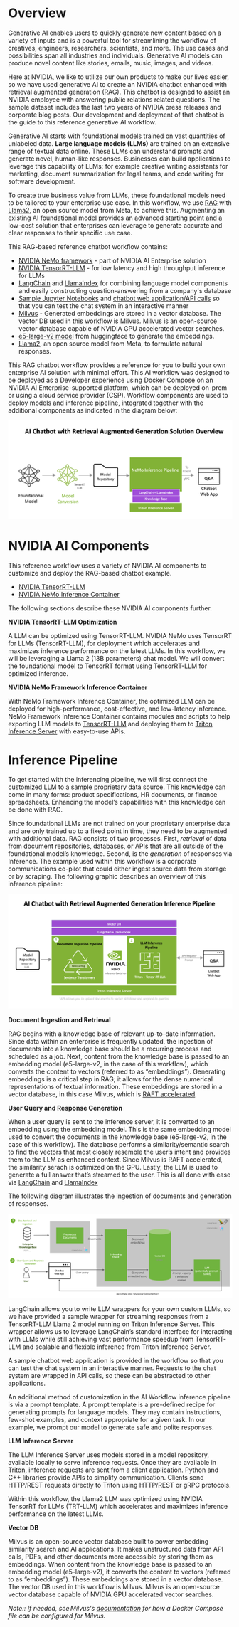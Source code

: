 
Overview
=================================

Generative AI enables users to quickly generate new content based on a variety of inputs and is a powerful tool for streamlining the workflow of creatives, engineers, researchers, scientists, and more. The use cases and possibilities span all industries and individuals. Generative AI models can produce novel content like stories, emails, music, images, and videos.

Here at NVIDIA, we like to utilize our own products to make our lives easier, so we have used generative AI to create an NVIDIA chatbot enhanced with retrieval augmented generation (RAG). This chatbot is designed to assist an NVIDIA employee with answering public relations related questions. The sample dataset includes the last two years of NVIDIA press releases and corporate blog posts. Our development and deployment of that chatbot is the guide to this reference generative AI workflow.

Generative AI starts with foundational models trained on vast quantities of unlabeled data. **Large language models (LLMs)** are trained on an extensive range of textual data online. These LLMs can understand prompts and generate novel, human-like responses. Businesses can build applications to leverage this capability of LLMs; for example creative writing assistants for marketing, document summarization for legal teams, and code writing for software development.

To create true business value from LLMs, these foundational models need to be tailored to your enterprise use case. In this workflow, we  use [RAG](https://blog.langchain.dev/tutorial-chatgpt-over-your-data/) with [Llama2](https://github.com/facebookresearch/llama/), an open source model from Meta, to achieve this. Augmenting an existing AI foundational model provides an advanced starting point and a low-cost solution that enterprises can leverage to generate accurate and clear responses to their specific use case.

This RAG-based reference chatbot workflow contains:

   - [NVIDIA NeMo framework](https://docs.nvidia.com/nemo-framework/user-guide/latest/index.html) - part of NVIDIA AI Enterprise solution
   - [NVIDIA TensorRT-LLM](https://developer.nvidia.com/tensorrt) - for low latency and high throughput inference for LLMs
   - [LangChain](https://github.com/langchain-ai/langchain/) and [LlamaIndex](https://www.llamaindex.ai/) for combining language model components and easily constructing question-answering from a company's database
   - [Sample Jupyter Notebooks](jupyter_server.md) and [chatbot web application/API calls](./frontend.md) so that you can test the chat system in an interactive manner
   - [Milvus](https://milvus.io/docs/install_standalone-docker.md) - Generated embeddings are stored in a vector database. The vector DB used in this workflow is Milvus. Milvus is an open-source vector database capable of NVIDIA GPU accelerated vector searches.
   - [e5-large-v2 model](https://huggingface.co/embaas/sentence-transformers-e5-large-v2) from huggingface to generate the embeddings.
   - [Llama2](https://github.com/facebookresearch/llama/), an open source model from Meta, to formulate natural responses.

This RAG chatbot workflow provides a reference for you to build your own enterprise AI solution with minimal effort. This AI workflow was designed to be deployed as a Developer experience using Docker Compose on an NVIDIA AI Enterprise-supported platform, which can be deployed on-prem or using a cloud service provider (CSP). Workflow components are used to deploy models and inference pipeline, integrated together with the additional components as indicated in the diagram below:

![Diagram](./images/image0.png)

NVIDIA AI Components
======================
This reference workflow uses a variety of NVIDIA AI components to customize and deploy the RAG-based chatbot example.

   - [NVIDIA TensorRT-LLM](https://github.com/NVIDIA/TensorRT-LLM)
   - [NVIDIA NeMo Inference Container](https://developer.nvidia.com/nemo)

The following sections describe these NVIDIA AI components further.

**NVIDIA TensorRT-LLM Optimization**

A LLM can be optimized using TensorRT-LLM. NVIDIA NeMo uses TensorRT for LLMs (TensorRT-LLM), for deployment which accelerates and maximizes inference performance on the latest LLMs.
In this workflow, we will be leveraging a Llama 2 (13B parameters) chat model. We will convert the foundational model to TensorRT format using TensorRT-LLM for optimized inference.

**NVIDIA NeMo Framework Inference Container**

With NeMo Framework Inference Container, the optimized LLM can be deployed for high-performance, cost-effective, and low-latency inference. NeMo Framework Inference Container contains modules and scripts to help exporting LLM models to [TensorRT-LLM](https://github.com/NVIDIA/TensorRT-LLM) and deploying them to [Triton Inference Server](https://docs.nvidia.com/deeplearning/triton-inference-server/user-guide/docs/index.html) with easy-to-use APIs.

Inference Pipeline
====================
To get started with the inferencing pipeline, we will first connect the customized LLM to a sample proprietary data source. This knowledge can come in many forms: product specifications, HR documents, or finance spreadsheets. Enhancing the model’s capabilities with this knowledge can be done with RAG.

Since foundational LLMs are not trained on your proprietary enterprise data and are only trained up to a fixed point in time, they need to be augmented with additional data. RAG consists of two processes. First, *retrieval* of data from document repositories, databases, or APIs that are all outside of the foundational model’s knowledge. Second, is the *generation* of responses via Inference. The example used within this workflow is a corporate communications co-pilot that could either ingest source data from storage or by scraping. The following graphic describes an overview of this inference pipeline:

![Diagram](./images/image1.png)

**Document Ingestion and Retrieval**

RAG begins with a knowledge base of relevant up-to-date information. Since data within an enterprise is frequently updated,  the ingestion of documents into a knowledge base should be a recurring process and scheduled as a job. Next, content from the knowledge base is passed to an embedding model (e5-large-v2, in the case of this workflow), which converts the content to vectors (referred to as “embeddings”). Generating embeddings is a critical step in RAG; it allows for the dense numerical representations of textual information. These embeddings are stored in a vector database, in this case Milvus, which is [RAFT accelerated](https://developer.nvidia.com/blog/accelerating-vector-search-using-gpu-powered-indexes-with-rapids-raft).

**User Query and Response Generation**

When a user query is sent to the inference server, it is converted to an embedding using the embedding model. This is the same embedding model used to convert the documents in the knowledge base (e5-large-v2, in the case of this workflow). The database performs a similarity/semantic search to find the vectors that most closely resemble the user’s intent and provides them to the LLM as enhanced context. Since Milvus is RAFT accelerated, the similarity serach is optimized on the GPU. Lastly, the LLM is used to generate a full answer that’s streamed to the user. This is all done with ease via [LangChain](https://github.com/langchain-ai/langchain/) and [LlamaIndex](https://www.llamaindex.ai)

The following diagram illustrates the ingestion of documents and generation of responses.

![Diagram](./images/image2.png)

LangChain allows you to write LLM wrappers for your own custom LLMs, so we have provided a sample wrapper for streaming responses from a TensorRT-LLM Llama 2 model running on Triton Inference Server. This wrapper allows us to leverage LangChain’s standard interface for interacting with LLMs while still achieving vast performance speedup from TensorRT-LLM and scalable and flexible inference from Triton Inference Server.

A sample chatbot web application is provided in the workflow so that you can test the chat system in an interactive manner. Requests to the chat system are wrapped in API calls, so these can be abstracted to other applications.

An additional method of customization in the AI Workflow inference pipeline is via a prompt template. A prompt template is a pre-defined recipe for generating prompts for language models. They may contain instructions, few-shot examples, and context appropriate for a given task. In our example, we prompt our model to generate safe and polite responses.


**LLM Inference Server**

The LLM Inference Server uses models stored in a model repository, available locally to serve inference requests. Once they are available in Triton, inference requests are sent from a client application. Python and C++ libraries provide APIs to simplify communication. Clients send HTTP/REST requests directly to Triton using HTTP/REST or gRPC protocols.

Within this workflow, the Llama2 LLM was optimized using NVIDIA TensorRT for LLMs (TRT-LLM) which accelerates and maximizes inference performance on the latest LLMs.

**Vector DB**

Milvus is an open-source vector database built to power embedding similarity search and AI applications. It makes unstructured data from API calls, PDFs, and other documents more accessible by storing them as embeddings.
When content from the knowledge base is passed to an embedding model (e5-large-v2), it converts the content to vectors (referred to as “embeddings”). These embeddings are stored in a vector database. The vector DB used in this workflow is Milvus. Milvus is an open-source vector database capable of NVIDIA GPU accelerated vector searches.

*Note::
If needed, see Milvus's [documentation](https://milvus.io/docs/install_standalone-docker.md/) for how a Docker Compose file can be configured for Milvus.*
